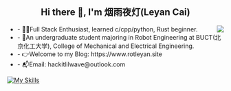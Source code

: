 <h2 align="center"> Hi there 👋, I'm 烟雨夜灯(Leyan Cai)</h2>


<img align="right" src="https://github-readme-stats.vercel.app/api?username=Hustle28214&show_icons=true&icon_color=11659A&hide_title=true&text_color=E9F1F6&bg_color=00000000&hide_border=true"/>

<ul>
  <li>- 👩‍💻Full Stack Enthusiast, learned c/cpp/python, Rust beginner.</li>
  <li>- 🧪An undergraduate student majoring in Robot Engineering at BUCT(北京化工大学), College of Mechanical and Electrical Engineering.</li>
  <li>- 👉Welcome to my Blog: https://www.rotleyan.site</li>
  <li>- 📬Email: hackitlilwave@outlook.com</li>
</ul>

[![My Skills](https://skillicons.dev/icons?i=c,cpp,py,js,react,linux,opencv,sklearn,qt,html,css,ros,figma,ts,prisma,rust,vscode)](https://skillicons.dev)



